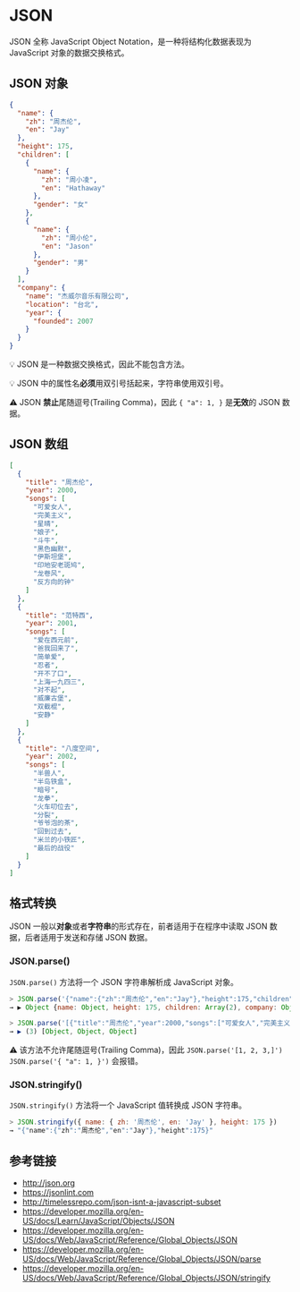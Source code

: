 # JSON

JSON 全称 JavaScript Object Notation，是一种将结构化数据表现为 JavaScript 对象的数据交换格式。

## JSON 对象
```json
{
  "name": {
    "zh": "周杰伦",
    "en": "Jay"
  },
  "height": 175,
  "children": [
    {
      "name": {
        "zh": "周小凌",
        "en": "Hathaway"
      },
      "gender": "女"
    },
    {
      "name": {
        "zh": "周小伦",
        "en": "Jason"
      },
      "gender": "男"
    }
  ],
  "company": {
    "name": "杰威尔音乐有限公司",
    "location": "台北",
    "year": {
      "founded": 2007
    }
  }
}
```
💡 JSON 是一种数据交换格式，因此不能包含方法。

💡 JSON 中的属性名**必须**用双引号括起来，字符串使用双引号。

⚠️ JSON **禁止**尾随逗号(Trailing Comma)，因此 `{ "a": 1, }` 是**无效**的 JSON 数据。

## JSON 数组
```json
[
  {
    "title": "周杰伦",
    "year": 2000,
    "songs": [
      "可爱女人",
      "完美主义",
      "星晴",
      "娘子",
      "斗牛",
      "黑色幽默",
      "伊斯坦堡",
      "印地安老斑鸠",
      "龙卷风",
      "反方向的钟"
    ]
  },
  {
    "title": "范特西",
    "year": 2001,
    "songs": [
      "爱在西元前",
      "爸我回来了",
      "简单爱",
      "忍者",
      "开不了口",
      "上海一九四三",
      "对不起",
      "威廉古堡",
      "双截棍",
      "安静"
    ]
  },
  {
    "title": "八度空间",
    "year": 2002,
    "songs": [
      "半兽人",
      "半岛铁盒",
      "暗号",
      "龙拳",
      "火车叨位去",
      "分裂",
      "爷爷泡的茶",
      "回到过去",
      "米兰的小铁匠",
      "最后的战役"
    ]
  }
]
```

## 格式转换
JSON 一般以**对象**或者**字符串**的形式存在，前者适用于在程序中读取 JSON 数据，后者适用于发送和存储 JSON 数据。

### JSON.parse()
`JSON.parse()` 方法将一个 JSON 字符串解析成 JavaScript 对象。
```javascript
> JSON.parse('{"name":{"zh":"周杰伦","en":"Jay"},"height":175,"children":[{"name":{"zh":"周小凌","en":"Hathaway"},"gender":"女"},{"name":{"zh":"周小伦","en":"Jason"},"gender":"男"}],"company":{"name":"杰威尔音乐有限公司","location":"台北","year":{"founded":2007}}}')
→ ▶︎ Object {name: Object, height: 175, children: Array(2), company: Object}

> JSON.parse('[{"title":"周杰伦","year":2000,"songs":["可爱女人","完美主义","星晴","娘子","斗牛","黑色幽默","伊斯坦堡","印地安老斑鸠","龙卷风","反方向的钟"]},{"title":"范特西","year":2001,"songs":["爱在西元前","爸我回来了","简单爱","忍者","开不了口","上海一九四三","对不起","威廉古堡","双截棍","安静"]},{"title":"八度空间","year":2002,"songs":["半兽人","半岛铁盒","暗号","龙拳","火车叨位去","分裂","爷爷泡的茶","回到过去","米兰的小铁匠","最后的战役"]}]')
→ ▶︎ (3) [Object, Object, Object]
```
⚠️ 该方法不允许尾随逗号(Trailing Comma)，因此 `JSON.parse('[1, 2, 3,]')` `JSON.parse('{ "a": 1, }')` 会报错。

### JSON.stringify() 
`JSON.stringify()` 方法将一个 JavaScript 值转换成 JSON 字符串。
```javascript
> JSON.stringify({ name: { zh: '周杰伦', en: 'Jay' }, height: 175 })
→ "{"name":{"zh":"周杰伦","en":"Jay"},"height":175}"
```

## 参考链接
* http://json.org
* https://jsonlint.com
* http://timelessrepo.com/json-isnt-a-javascript-subset
* https://developer.mozilla.org/en-US/docs/Learn/JavaScript/Objects/JSON
* https://developer.mozilla.org/en-US/docs/Web/JavaScript/Reference/Global_Objects/JSON
* https://developer.mozilla.org/en-US/docs/Web/JavaScript/Reference/Global_Objects/JSON/parse
* https://developer.mozilla.org/en-US/docs/Web/JavaScript/Reference/Global_Objects/JSON/stringify

